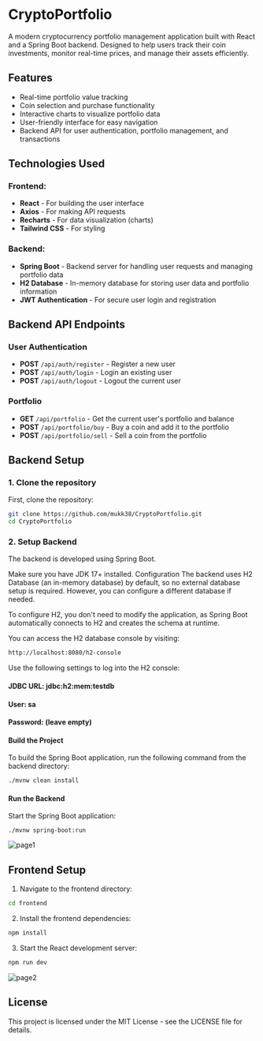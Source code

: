 # CryptoPortfolio

A modern cryptocurrency portfolio management application built with React and a Spring Boot backend. Designed to help users track their coin investments, monitor real-time prices, and manage their assets efficiently.

## Features

- Real-time portfolio value tracking
- Coin selection and purchase functionality
- Interactive charts to visualize portfolio data
- User-friendly interface for easy navigation
- Backend API for user authentication, portfolio management, and transactions

## Technologies Used

### Frontend:
- **React** - For building the user interface
- **Axios** - For making API requests
- **Recharts** - For data visualization (charts)
- **Tailwind CSS** - For styling

### Backend:
- **Spring Boot** - Backend server for handling user requests and managing portfolio data
- **H2 Database** - In-memory database for storing user data and portfolio information
- **JWT Authentication** - For secure user login and registration

## Backend API Endpoints

### User Authentication
- **POST** `/api/auth/register` - Register a new user
- **POST** `/api/auth/login` - Login an existing user
- **POST** `/api/auth/logout` - Logout the current user

### Portfolio
- **GET** `/api/portfolio` - Get the current user's portfolio and balance
- **POST** `/api/portfolio/buy` - Buy a coin and add it to the portfolio
- **POST** `/api/portfolio/sell` - Sell a coin from the portfolio

## Backend Setup

### 1. Clone the repository

First, clone the repository:

```bash
git clone https://github.com/mukk38/CryptoPortfolio.git
cd CryptoPortfolio
```
### 2. Setup Backend 
The backend is developed using Spring Boot.

Make sure you have JDK 17+ installed.
Configuration
The backend uses H2 Database (an in-memory database) by default, so no external database setup is required. However, you can configure a different database if needed.

To configure H2, you don't need to modify the application, as Spring Boot automatically connects to H2 and creates the schema at runtime.

You can access the H2 database console by visiting:
``` bash
http://localhost:8080/h2-console
```
Use the following settings to log into the H2 console:
#### JDBC URL: jdbc:h2:mem:testdb
####  User: sa
#### Password: (leave empty)

#### Build the Project
To build the Spring Boot application, run the following command from the backend directory:

```bash
./mvnw clean install
```

#### Run the Backend
Start the Spring Boot application:
```
./mvnw spring-boot:run
```
![page1](https://github.com/user-attachments/assets/713cf323-bf4a-4e20-a470-dd89054e29f3)

## Frontend Setup

1. Navigate to the frontend directory:
```bash
cd frontend
```
2. Install the frontend dependencies:
```bash
npm install
```
3. Start the React development server:
```bash
npm run dev
```
![page2](https://github.com/user-attachments/assets/f56087d9-d0ee-4d1b-a95e-e81fb13d2c75)

## License
This project is licensed under the MIT License - see the LICENSE file for details.
